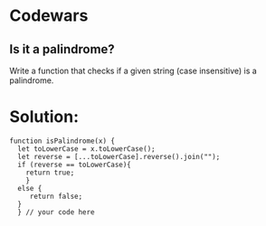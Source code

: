 # Codewars

## Is it a palindrome?

Write a function that checks if a given string (case insensitive) is a palindrome.

# Solution:
```
function isPalindrome(x) {
  let toLowerCase = x.toLowerCase();
  let reverse = [...toLowerCase].reverse().join("");
  if (reverse == toLowerCase){
    return true;
    }
  else {
     return false;
  }
  } // your code here

```
